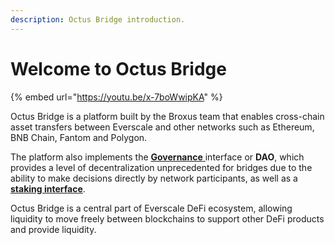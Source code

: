 ```yaml
---
description: Octus Bridge introduction.
---
```


# Welcome to Octus Bridge



{% embed url="https://youtu.be/x-7boWwipKA" %}

Octus Bridge is a platform built by the Broxus team that enables cross-chain asset transfers between Everscale and other networks such as Ethereum, BNB Chain, Fantom and Polygon.

The platform also implements the [**Governance** ](governance/)interface or **DAO**, which provides a level of decentralization unprecedented for bridges due to the ability to make decisions directly by network participants, as well as a [**staking interface**](staking/).

Octus Bridge is a central part of Everscale DeFi ecosystem, allowing liquidity to move freely between blockchains to support other DeFi products and provide liquidity.
